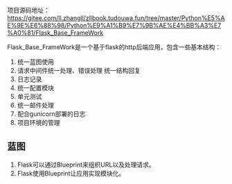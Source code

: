 项目源码地址：
https://gitee.com/ll.zhangll/zllbook.tudouwa.fun/tree/master/Python%E5%AE%9E%E6%88%98/Python%E9%A1%B9%E7%9B%AE%E4%BB%A3%E7%A0%81/Flask_Base_FrameWork

Flask_Base_FrameWork是一个基于flask的http后端应用，包含一些基本结构：
1. 统一蓝图使用
2. 请求中间件统一处理、错误处理
   统一结构回复
3. 日志记录
4. 统一配置模块
5. 单元测试
6. 统一邮件处理
7. 配合gunicorn部署的日志
8. 项目环境的管理

## 蓝图
1. Flask可以通过Blueprint来组织URL以及处理请求。
2. Flask使用Blueprint让应用实现模块化。


